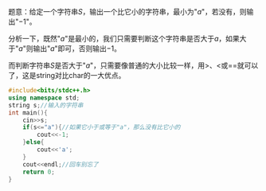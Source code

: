 题意：给定一个字符串$S$，输出一个比它小的字符串，最小为"$a$"，若没有，则输出"$-1$"。

分析一下，既然"$a$"是最小的，我们只需要判断这个字符串是否大于$a$，如果大于"$a$"则输出"$a$"即可，否则输出$-1$。

而判断字符串$S$是否大于"$a$"，只需要像普通的大小比较一样，用>、<或==就可以了，这是string对比char的一大优点。

```cpp
#include<bits/stdc++.h>
using namespace std;
string s;//输入的字符串
int main(){
    cin>>s;
    if(s<="a"){//如果它小于或等于"a"，那么没有比它小的
        cout<<-1;
    }else{
        cout<<'a';
    }
    cout<<endl;//回车别忘了
    return 0;
}
```